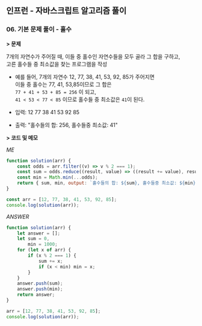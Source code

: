 ## 인프런 - 자바스크립트 알고리즘 풀이

### **06.** 기본 문제 풀이 - 홀수

**> 문제**

7개의 자연수가 주어질 때, 이들 중 홀수인 자연수들을 모두 골라 그 합을 구하고,  
고른 홀수들 중 최소값을 찾는 프로그램을 작성

-   예를 들어, 7개의 자연수 12, 77, 38, 41, 53, 92, 85가 주어지면  
    이들 중 홀수는 77, 41, 53,85이므로 그 합은  
    `77 + 41 + 53 + 85 = 256` 이 되고,  
    `41 < 53 < 77 < 85` 이므로 홀수들 중 최소값은 `41`이 된다.

-   입력: 12 77 38 41 53 92 85
-   출력: "홀수들의 합: 256, 홀수들중 최소값: 41"

**> 코드 및 메모**

_ME_

```js
function solution(arr) {
    const odds = arr.filter((v) => v % 2 === 1);
    const sum = odds.reduce((result, value) => ((result += value), result), 0);
    const min = Math.min(...odds);
    return { sum, min, output: `홀수들의 합: ${sum}, 홀수들중 최소값: ${min}` };
}

const arr = [12, 77, 38, 41, 53, 92, 85];
console.log(solution(arr));
```

_ANSWER_

```js
function solution(arr) {
    let answer = [];
    let sum = 0,
        min = 1000;
    for (let x of arr) {
        if (x % 2 === 1) {
            sum += x;
            if (x < min) min = x;
        }
    }
    answer.push(sum);
    answer.push(min);
    return answer;
}

arr = [12, 77, 38, 41, 53, 92, 85];
console.log(solution(arr));
```
